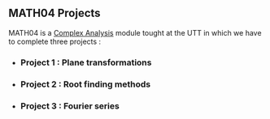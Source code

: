 ## MATH04 Projects

MATH04 is a [Complex Analysis](https://www.wikiwand.com/en/Complex_analysis) module tought at the UTT in which we have to complete three projects :

- ### Project 1 : Plane transformations
- ### Project 2 : Root finding methods
- ### Project 3 : Fourier series
